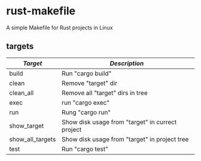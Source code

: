 # rust-makefile
A simple Makefile for Rust projects in Linux

## targets

| *Target*         | *Description*                                    |
|------------------|--------------------------------------------------|
| build            | Run "cargo build"                                |
| clean            | Remove "target" dir                              |
| clean_all        | Remove all "target" dirs in tree                 |
| exec             | run "cargo exec"                                 |
| run              | Rung "cargo run"                                 |
| show_target      | Show disk usage from "target" in currect project |
| show_all_targets | Show disk usage from "target" in project tree    |
| test             | Run "cargo test"                                 |

